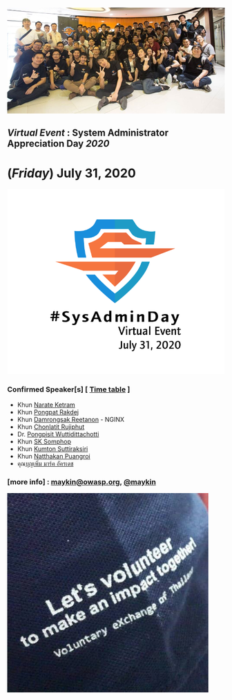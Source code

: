 
![](../2017/img/GroupPhoto.jpg "SysAdminDay 2017")

## ***Virtual Event*** : System Administrator Appreciation Day ***2020***
# **(*Friday*) July 31, 2020**

![](../Assets/SysAdminDay-2020.png "SysAdminDay2020(#VirtualEvent, #COVID19)")

### Confirmed Speaker[s] [ [Time table](https://bit.ly/SysAdminDay2020VE) ]
+ Khun [Narate Ketram](https://www.facebook.com/koonnarate)
+ Khun [Pongpat Rakdej](https://www.facebook.com/pongpatrakdej)
+ Khun [Damrongsak Reetanon](https://www.facebook.com/damrongsak) - NGINX
+ Khun [Chonlatit Rujiphut](https://www.facebook.com/Tsunakun27)
+ Dr. [Pongpisit Wuttidittachotti](https://www.facebook.com/pongpisitwutti)
+ Khun [SK Somphop](https://www.facebook.com/SK.Unavailable)
+ Khun [Kumton Suttiraksiri](https://www.facebook.com/kumton.s)
+ Khun [Natthakan Puangroi](https://www.facebook.com/natthapete)
+ คุณ[บุญเพิ่ม มาร์ค อัครเดช](https://www.facebook.com/howdoyoufeel.kenji)

### [more info] : <maykin@owasp.org>, [@maykin](https://line.me/R/ti/p/%40maykin)



![](Supporters/VolunteXTH.jpg "Thank you to our supporters")